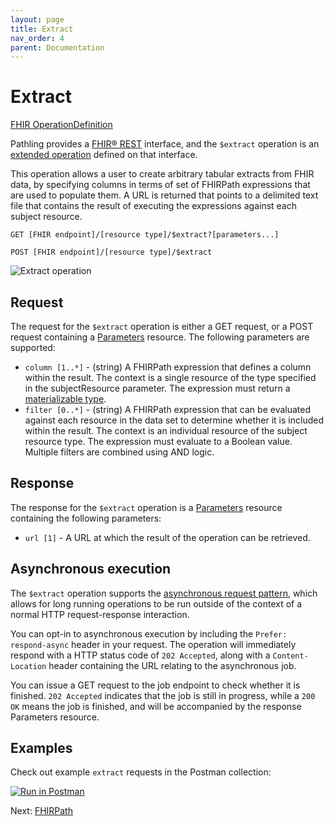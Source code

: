 ```yaml
---
layout: page
title: Extract
nav_order: 4
parent: Documentation
---
```


# Extract

[FHIR OperationDefinition](https://pathling.csiro.au/fhir/OperationDefinition/extract-4)

Pathling provides a [FHIR&reg; REST](https://hl7.org/fhir/R4/http.html)
interface, and the `$extract` operation is an
[extended operation](https://hl7.org/fhir/R4/operations.html) defined on that
interface.

This operation allows a user to create arbitrary tabular extracts from FHIR 
data, by specifying columns in terms of set of FHIRPath expressions that are 
used to populate them. A URL is returned that points to a delimited text file 
that contains the result of executing the expressions against each subject 
resource.

```
GET [FHIR endpoint]/[resource type]/$extract?[parameters...]
```

```
POST [FHIR endpoint]/[resource type]/$extract
```

<img src="/images/extract.png" 
     srcset="/images/extract@2x.png 2x, /images/extract.png 1x"
     alt="Extract operation" />

## Request

The request for the `$extract` operation is either a GET request, or a POST 
request containing a [Parameters](https://hl7.org/fhir/R4/parameters.html) 
resource. The following parameters are supported:

- `column [1..*]` - (string) A FHIRPath expression that defines a column within 
  the result. The context is a single resource of the type specified in the 
  subjectResource parameter. The expression must return a 
  [materializable type](./fhirpath/data-types.html#materializable-types). 
- `filter [0..*]` - (string) A FHIRPath expression that can be evaluated against 
  each resource in the data set to determine whether it is included within the 
  result. The context is an individual resource of the subject resource type. 
  The expression must evaluate to a Boolean value. Multiple filters are combined 
  using AND logic.
  
## Response

The response for the `$extract` operation is a
[Parameters](https://hl7.org/fhir/R4/parameters.html) resource containing the
following parameters:

- `url [1]` - A URL at which the result of the operation can be retrieved.

## Asynchronous execution

The `$extract` operation supports the 
[asynchronous request pattern](https://hl7.org/fhir/r4/async.html), which allows 
for long running operations to be run outside of the context of a normal HTTP 
request-response interaction.

You can opt-in to asynchronous execution by including the 
`Prefer: respond-async` header in your request. The operation will immediately 
respond with a HTTP status code of `202 Accepted`, along with a 
`Content-Location` header containing the URL relating to the asynchronous job.

You can issue a GET request to the job endpoint to check whether it is finished. 
`202 Accepted` indicates that the job is still in progress, while a `200 OK` 
means the job is finished, and will be accompanied by the response Parameters 
resource.

## Examples

Check out example `extract` requests in the Postman collection:

<a class="postman-link"
   href="https://documenter.getpostman.com/view/634774/S17rx9Af?version=latest#d4afec33-89d8-411c-8e4d-9169b9af42e0">
<img src="https://run.pstmn.io/button.svg" alt="Run in Postman"/></a>

Next: [FHIRPath](./fhirpath)
